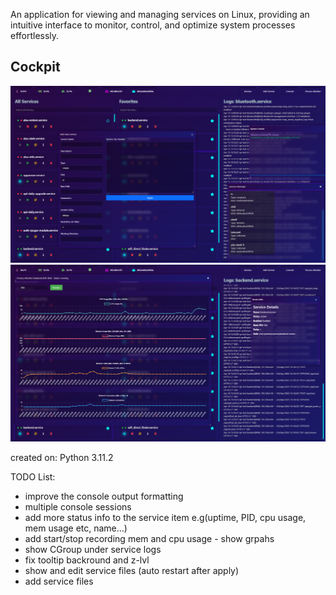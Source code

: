 An application for viewing and managing services on Linux, providing an intuitive interface to monitor, control, and optimize system processes effortlessly.

## Cockpit

![Main](https://github.com/WiktorLigeza/ServiceCockpit/blob/main/cockpit.png)
![Main](https://github.com/WiktorLigeza/ServiceCockpit/blob/main/service_monitor.png)

created on: Python 3.11.2

TODO List:
- improve the console output formatting
- multiple console sessions
- add more status info to the service item e.g(uptime, PID, cpu usage, mem usage etc, name...) 
- add start/stop recording mem and cpu usage - show grpahs 
- show CGroup under service logs 
- fix tooltip backround and z-lvl
- show and edit service files (auto restart after apply)
- add service files 
